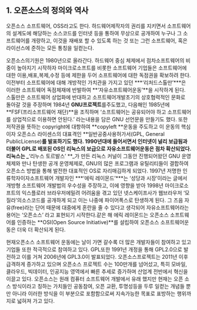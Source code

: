 ## 1. 오픈소스의 정의와 역사

오픈소스 소프트웨어, OSS라고도 한다. 하드웨어제작자의 권리를 지키면서 소프트웨어의 설계도에 해당하는 소스코드를 인터넷 등을 통하여 무상으로 공개하여 누구나 그 소프트웨어를 개량하고, 이것을 재배포 할 수 있도록 하는 것 또는 그런 소프트웨어, 혹은라이선스에 준하는 모든 통칭을 일컫는다.

오픈소스의기원은 1980년으로 올라간다. 하드웨어 중심 체제에서 점차소프트웨어의 비중이 높아지기 시작하자 마이크로소프트를 비롯한 소프트웨어 기업들은 소프트웨어에 대한 이용,배포,복제,수정 등에 제한을 두어 소프트웨어에 대한 독점권을 확보하려 한다. 이전부터 소프트웨어에 대해 개방적인 가치관을 가지고 있던 ***‘리처드스톨만’***은 이러한 소프트웨어 독점체재에 반발하여 **‘자유소프트웨어운동’**을 시작하게 된다. 스톨만은 소프트웨어 상업화에 반대하고 소프트웨어개발초기의 상호협력적인 문화로 돌아갈 것을 주장하며 1984년 **GNU프로젝트**를주도했고, 다음해인 1985년에 **FSF(프리소프트웨어 재단)**을 조직하며  ‘소프트웨어는 공유되어야 하고 소프트웨어를 상업적으로 이용하면 안된다.’  라는내용을 담은 GNU 선언문을 만들기도 했다. 또한 저작권을 뜻하는 copyright에 대항하여 **copyleft **운동을 주도하고 이 운동의 핵심이자 오픈소스 라이센스의 대표격인 **일반공중사용허가서(GPL, General PublicLicense)**를 발표하기도 했다. 1990년대에 들어서면서 인터넷이 널리 보급됨과 더불어 GPL로 배포된 OS인 리눅스의 보급으로 자유소프트웨어운동은 점차 확산되었다. 리눅스는 _**‘리누스 토르발스’ **_가 만든 리눅스 커널이 그동안 진행되어왔던 GNU 운영체제와 만나 탄생한 공개 운영체제로, GNU의 많은 프로그램과 유틸리티들이 결합하여 오픈소스 방법을 통해 발전한 대표적인 OS로 자리매김하게 되었다. 1997년 저명한 인류학자이자소프트웨어 개발자인 ***‘에릭 레이몬드’***는 ‘성당과 시장’이라는 글에서 개방형 소프트웨어 개발법의 우수성을 주장하고, 이에 영향을 받아 1998년 마이크로소프트의 익스플로러 브라우저에밀려 어려움을 겪고 있던 넷스케이프사가 웹브라우저 ‘모질라’의소스코드를 공개하게 되고 이는 나중에 파이어폭스로 탄생하게 된다. 그 즈음 자유(free)라는 단어 때문에 대중에게 혼란을 줄 수 있다고 생각되어 자유소프트웨어라는 용어는 ‘오픈소스’ 라고 표현되기 시작한다.같은 해 에릭 레이몬드는 오픈소스 소프트웨어를 인증하는 **OSI(Open Source Initiative)**를 설립하여 오픈소스 소프트웨어운동은 더욱 더 확산되게 된다.

현재오픈소스 소프트웨어 운동에는 날이 가면 갈수록 더 많은 개발자들이 참여하고 있고 기업들 또한 적극적으로 참여하고 있다. GPL또한 1991년 개정을 통해 GPL2.0으로 발전하고 이를 거쳐 2006년에 GPL3.0이 발표되었다.  오픈소스프로젝트는 2011년 이후 급격하게 증가하고 있으며 오픈소스 프로젝트 수는 100만개를 넘어섰고, 특히 모바일,클라우드, 빅데이터, 인공지능 영역에서 빠른 추세로 증가하며 산업계 전반에서 혁신을 이끌고 있다. 오픈소스는 원래 컴퓨터 소프트웨어 개발에서 유래 했지만 현재는 오픈 소스 방식이라고 칭하는 가치들인 공동참여, 오픈 교환, 투명성등을 두루 일컫는 개념들 뿐만 아니라 이러한 방식을 이 부분으로 포함함으로써 지속가능한 목표로 표방하는 행위까지로 넓혀져 가고 있다.